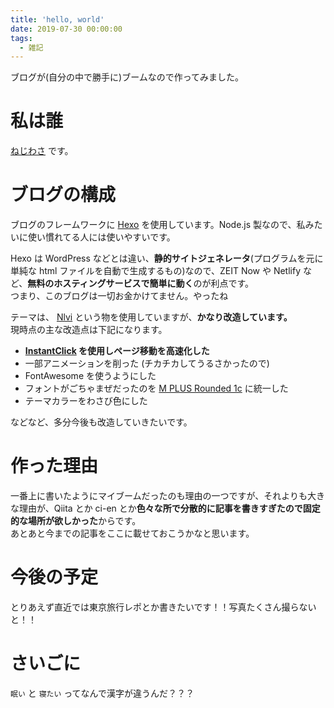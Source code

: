 ```yaml
---
title: 'hello, world'
date: 2019-07-30 00:00:00
tags:
  - 雑記
---
```


ブログが(自分の中で勝手に)ブームなので作ってみました。

# 私は誰

[ねじわさ](https://nzws.me) です。

# ブログの構成

ブログのフレームワークに [Hexo](https://hexo.io) を使用しています。Node.js 製なので、私みたいに使い慣れてる人には使いやすいです。

Hexo は WordPress などとは違い、**静的サイトジェネレータ**(プログラムを元に単純な html ファイルを自動で生成するもの)なので、ZEIT Now や Netlify など、**無料のホスティングサービスで簡単に動く**のが利点です。  
つまり、このブログは一切お金かけてません。やったね

テーマは、 [Nlvi](https://github.com/ColMugX/hexo-theme-Nlvi) という物を使用していますが、**かなり改造しています。**  
現時点の主な改造点は下記になります。

- **[InstantClick](http://instantclick.io/) を使用しページ移動を高速化した**
- 一部アニメーションを削った (チカチカしてうるさかったので)
- FontAwesome を使うようにした
- フォントがごちゃまぜだったのを [M PLUS Rounded 1c](https://fonts.google.com/specimen/M+PLUS+Rounded+1c) に統一した
- テーマカラーをわさび色にした

などなど、多分今後も改造していきたいです。

# 作った理由

一番上に書いたようにマイブームだったのも理由の一つですが、それよりも大きな理由が、Qiita とか ci-en とか**色々な所で分散的に記事を書きすぎたので固定的な場所が欲しかった**からです。  
あとあと今までの記事をここに載せておこうかなと思います。

# 今後の予定

とりあえず直近では東京旅行レポとか書きたいです！！写真たくさん撮らないと！！

# さいごに

`眠い` と `寝たい` ってなんで漢字が違うんだ？？？

